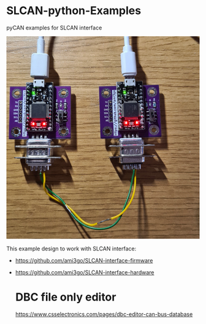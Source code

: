 # SLCAN-python-Examples
 pyCAN examples for SLCAN interface

![](https://github.com/ami3go/SLCAN-interface-hardware/blob/main/Images/20240503_131527.jpg)

This example design to work with SLCAN interface:

- https://github.com/ami3go/SLCAN-interface-firmware
- https://github.com/ami3go/SLCAN-interface-hardware

  # DBC file only editor

  https://www.csselectronics.com/pages/dbc-editor-can-bus-database
